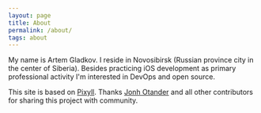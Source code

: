 ```yaml
---
layout: page
title: About
permalink: /about/
tags: about
---
```


My name is Artem Gladkov. I reside in Novosibirsk (Russian province city in the center of Siberia). Besides practicing iOS development as primary professional activity I'm interested in DevOps and open source. 

This site is based on [Pixyll](http://pixyll.com). Thanks [Jonh Otander](http://johnotander.com) and all other contributors for sharing this project with community.